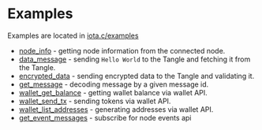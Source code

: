 # Examples

Examples are located in [iota.c/examples](https://github.com/iotaledger/iota.c/tree/dev/examples)

* [node_info](https://github.com/iotaledger/iota.c/blob/dev/examples/node_info.c) - getting node information from the connected node.
* [data_message](https://github.com/iotaledger/iota.c/blob/dev/examples/data_message.c) - sending `Hello World` to the Tangle and fetching it from the Tangle.
* [encrypted_data](https://github.com/iotaledger/iota.c/blob/dev/examples/encrypted_data.c) - sending encrypted data to the Tangle and validating it.
* [get_message](https://github.com/iotaledger/iota.c/blob/dev/examples/get_message.c) - decoding message by a given message id.
* [wallet_get_balance](https://github.com/iotaledger/iota.c/blob/dev/examples/wallet_get_balance.c) - getting wallet balance via wallet API.
* [wallet_send_tx](https://github.com/iotaledger/iota.c/blob/dev/examples/wallet_send_tx.c) - sending tokens via wallet API.
* [wallet_list_addresses](https://github.com/iotaledger/iota.c/blob/dev/examples/wallet_list_addresses.c) - generating addresses via wallet API.
* [get_event_messages](https://github.com/iotaledger/iota.c/blob/dev/examples/get_event_messages.c) - subscribe for node events api
